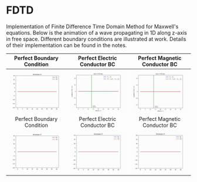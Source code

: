 # FDTD

Implementation of Finite Difference Time Domain Method for Maxwell's equations. 
Below is the animation of a wave propagating in 1D along z-axis in free space. Different boundary conditions are illustrated at work. Details of their implementation can be found in the notes. 


Perfect Boundary Condition | Perfect Electric Conductor BC | Perfect Magnetic Conductor BC
:-------------------------:|:-------------------------:|:-------------------------:
![](https://github.com/okhmat/FDTD/blob/f953ff5af5f965e042b09b1631e60cd2109f37c5/abc.gif)  |  ![](https://github.com/okhmat/FDTD/blob/main/1D_EyHx_mode_PEC_BC.gif) | ![](https://github.com/okhmat/FDTD/blob/main/1D_EyHx_mode_PMC_BC.gif)
 Perfect Boundary Condition             |  Perfect Electric Conductor BC | Perfect Magnetic Conductor BC
![](https://github.com/okhmat/FDTD/blob/f953ff5af5f965e042b09b1631e60cd2109f37c5/abc.gif)  |  ![](https://github.com/okhmat/FDTD/blob/f953ff5af5f965e042b09b1631e60cd2109f37c5/abc.gif) | ![](https://github.com/okhmat/FDTD/blob/f953ff5af5f965e042b09b1631e60cd2109f37c5/abc.gif)
